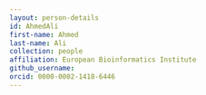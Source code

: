 ```yaml
---
layout: person-details
id: AhmedAli
first-name: Ahmed
last-name: Ali
collection: people
affiliation: European Bioinformatics Institute
github_username: 
orcid: 0000-0002-1418-6446
---
```

